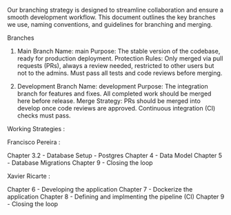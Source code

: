 Our branching strategy is designed to streamline collaboration and ensure a smooth development workflow. This document outlines the key branches we use, naming conventions, and guidelines for branching and merging.

Branches
1. Main Branch
Name: main
Purpose: The stable version of the codebase, ready for production deployment.
Protection Rules:
Only merged via pull requests (PRs), always a review needed, restricted to other users but not to the admins.
Must pass all tests and code reviews before merging.

2. Development Branch
Name: development
Purpose: The integration branch for features and fixes. All completed work should be merged here before release.
Merge Strategy:
PRs should be merged into develop once code reviews are approved.
Continuous integration (CI) checks must pass.

Working Strategies :

Francisco Pereira : 

Chapter 3.2 - Database Setup - Postgres
Chapter 4 - Data Model
Chapter 5 - Database Migrations
Chapter 9 - Closing the loop

Xavier Ricarte :

Chapter 6 - Developing the application
Chapter 7 - Dockerize the application
Chapter 8 - Defining and implmenting the pipeline (CI)
Chapter 9 - Closing the loop
